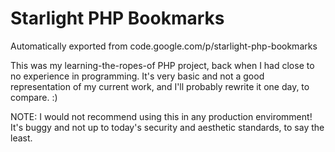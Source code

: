 # Starlight PHP Bookmarks
Automatically exported from code.google.com/p/starlight-php-bookmarks

This was my learning-the-ropes-of PHP project, back when I had close to no experience in programming. It's very basic and not a good representation of my current work, and I'll probably rewrite it one day, to compare. :)

NOTE: I would not recommend using this in any production enviromment! It's buggy and not up to today's security and aesthetic standards, to say the least.

